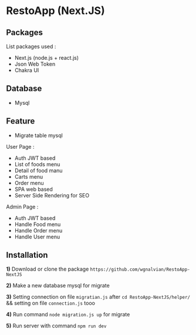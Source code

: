 RestoApp (Next.JS)
==============================================

Packages
-------

List packages used :
- Next.js (node.js + react.js)
- Json Web Token
- Chakra UI

Database
--------

- Mysql

Feature
-------

- Migrate table mysql

User Page :
- Auth JWT based
- List of foods menu
- Detail of food manu
- Carts menu
- Order menu
- SPA web based
- Server Side Rendering for SEO

Admin Page :
- Auth JWT based
- Handle Food menu
- Handle Order menu
- Handle User menu




Installation
------------

**1)**  Download or clone the package `https://github.com/wgnalvian/RestoApp-NextJS`

**2)**  Make a new database mysql for migrate

**3)**  Setting connection on file `migratian.js` after `cd RestoApp-NextJS/helper/` && setting on file `connection.js` tooo

**4)**  Run command `node migration.js up` for migrate

**5)**  Run server with command `npm run dev`

